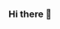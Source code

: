 ### Hi there 👋

<p align='center>
<img width="300" src="https://github-readme-stats.vercel.app/api?username=mozart409&show_icons=true&title_color=fff&icon_color=79ff97&text_color=9f9f9f&bg_color=151515" alt="github stats">
</p>
         
